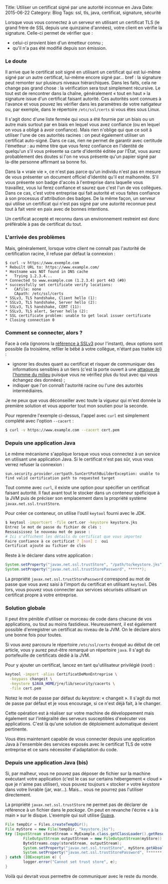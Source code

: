 Title: Utiliser un certificat signé par une autorité inconnue en Java
Date: 2015-06-22
Category: Blog
Tags: ssl, tls, java, certificat, signature, sécurité

Lorsque vous vous connectez à un serveur en utilisant un certificat TLS (le grand frère de SSL depuis une quinzaine d'années), votre client en vérifie la signature. Celle-ci permet de vérifier que :

 * celui-ci provient bien d'un émetteur connu ;
 * qu'il n'a pas été modifié depuis son émission.

### Le doute

Il arrive que le certificat soit signé en utilisant un certificat qui est lui-même signé par un autre certificat, lui-même encore signé par... bref : la signature peut remonter sur plusieurs niveaux hiérarchiques. Dans les faits, cela ne change pas grand chose : la vérification sera tout simplement récursive. Le tout est de rencontrer dans la chaîne, généralement « tout en haut » la signature issue d'un certificat faisant autorité. Ces autorités sont connues à l'avance et vous pouvez les vérifier dans les paramètres de votre natigateur ou, par exemple, dans le répertoire `/etc/ssl/certs` si vous êtes sous Linux.

Il s'agit donc d'une liste fermée qui vous a été fournie par un biais ou un autre mais surtout par en biais en lequel vous avez confiance (ou en lequel on vous a obligé à avoir confiance). Mais rien n'oblige qui que ce soit à utiliser l'une de ces autorités racines : on peut également utiliser un certificat auto-signé. Dans ce cas, rien ne permet de garantir avec certitude l'émetteur : au même titre que vous ferez confiance en l'identité de quelqu'un s'il vous présente sa carte d'identité éditée par l'État, vous aurez probablement des doutes si l'on ne vous présente qu'un papier signé par la-dite personne affirmant sa bonne foi.

Dans la « vraie vie », ce n'est pas parce qu'un individu n'est pas en mesure de vous présenter un document officiel d'identité qu'il est malhonnête. S'il vous présente son badge d'accès à l'entreprise dans laquelle vous travaillez, vous lui ferez confiance et saurez que c'est l'un de vos collègues. Dans ce cas, c'est votre entreprise qui fait autorité et vous faites confiance à son processus d'attribution des badges. De la même façon, un serveur qui utilise un certificat qui n'est pas signé par une autorité reconnue peut tout à fait venir en paix avec de bonnes intentions.

Un certificat accepté et reconnu dans un environnement restreint est donc préférable à pas de certificat du tout.

### L'arrivée des problèmes

Mais, généralement, lorsque votre client ne connaît pas l'autorité de certification racine, il refuse par défaut la connexion :

    $ curl -v https://www.exemple.com
    * Rebuilt URL to: https://www.example.com/
    * Hostname was NOT found in DNS cache
    *   Trying 1.2.3.4...
    * Connected to www.example.com (1.2.3.4) port 443 (#0)
    * successfully set certificate verify locations:
    *   CAfile: none
        CApath: /etc/ssl/certs
    * SSLv3, TLS handshake, Client hello (1):
    * SSLv3, TLS handshake, Server hello (2):
    * SSLv3, TLS handshake, CERT (11):
    * SSLv3, TLS alert, Server hello (2):
    * SSL certificate problem: unable to get local issuer certificate
    * Closing connection 0

### Comment se connecter, alors ?

Face à cela (ignorons la [référence à SSLv3](https://fr.wikipedia.org/wiki/POODLE) pour l'instant), deux options sont possible (la troisième, refiler le bébé à votre collègue, n'étant pas traitée ici) :

 * ignorer les doutes quant au certificat et risquer de communiquer des informations sensibles à un tiers (c'est la porte ouvert à une [attaque de l'homme du milieu](https://fr.wikipedia.org/wiki/Attaque_de_l%27homme_du_milieu) puisque vous ne vérifiez plus du tout avec qui vous échangez des données) ;
 * indiquer que l'on connaît l'autorité racine ou l'une des autorités intermédiaires.

Je ne peux que vous déconseiller avec toute la vigueur qui m'est donnée la première solution et vous apporter tout mon soutien pour la seconde.

Pour reprendre l'exemple ci-dessus, l'appel avec `curl` est simplement complété avec l'option `--cacert` :

```bash
$ curl -v https://www.example.com --cacert cert.pem
```

### Depuis une application Java

Le même mécanisme s'applique lorsque vous vous connectez à un service en utilisant une application Java. Si le certificat n'est pas sûr, vous vous verrez refuser la connexion :

```
sun.security.provider.certpath.SunCertPathBuilderException: unable to find valid certification path to requested target
```

Tout comme avec `curl`, il existe une option pour spécifier un certificat faisant autorité. Il faut avant tout le stocker dans un conteneur spéficique à la JVM puis de préciser son emplacement dans la propriété système `javax.net.ssl.trustStore`.

Pour créer ce conteneur, on utilise l'outil `keytool` fourni avec le JDK.

```bash
$ keytool -importcert -file cert.cer -keystore keystore.jks
Entrez le mot de passe du fichier de clés :  
Ressaisissez le nouveau mot de passe :  
# Ici s'affichent les détails du certificat que vous importez
Faire confiance à ce certificat ? [non] :  oui
Certificat ajouté au fichier de clés
```

Reste à le déclarer dans votre application :

```java
System.setProperty("javax.net.ssl.trustStore", "/path/to/keystore.jks");
System.setProperty("javax.net.ssl.trustStorePassword", ******);
```

La propriété `javax.net.ssl.trustStorePassword` correspond au mot de passe que vous avez saisi à l'import du certificat en utilisant `keytool`. Dès lors, vous pouvez vous connecter aux services sécurisés utilisant un certificat propre à votre entreprise.


### Solution globale

Il peut être pénible d'utiliser ce morceau de code dans chacune de vos applications, ou tout au moins fastidieux. Heureusement, il est également possible d'enregistrer un certificat au niveau de la JVM. On le déclare alors une bonne fois pour toutes.

Si vous avez parcouru le répertoire `/etc/ssl/certs` évoqué au début de cet article, vous y aurez peut-être remarqué un répertoire `java`. Il s'agit du portefeuille de certificats dédié à la JVM.

Pour y ajouter un certificat, lancez en tant qu'utilisateur privilégié (*root*) :

```bash
keytool -import -alias CertificatDeMonEntreprise \
  -keypass changeit \
  -keystore $JAVA_HOME/jre/lib/security/cacerts \
  -file cert.pem
```

Notez le mot de passe par défaut du *keystore*: « changeit ». Il s'agit du mot de passe par défaut et je vous encourage, si ce n'est déjà fait, à le changer.

Cette opération est à réaliser sur votre machine de développement mais également sur l'intégralité des serveurs susceptibles d'exécuter vos applications. C'est là qu'une solution de déploiement automatique devient pertinente.

Vous êtes maintenant capable de vous connecter depuis une application Java à l'ensemble des services exposés avec le certificat TLS de votre entreprise et ce sans nécessiter d'adaptation du code. 


### Depuis une application Java (bis)

Si, par malheur, vous ne pouvez pas déposer de fichier sur la machine exécutant votre application (c'est le cas sur certains hébergement « cloud » que je n'aime pas utiliser), vous pouvez toujours « stocker » votre *keystore* dans votre livrable (jar, war...). Mais... vous ne pourrez pas l'utiliser directement.

La propriété `javax.net.ssl.trustStore` ne permet pas de déclarer de référence à un fichier dans le *package*. On peut en revanche l'écrire « à la main » sur le disque. L'exemple qui suit utilise [Guava](https://github.com/google/guava).

```java
File tempDir = Files.createTempDir();
File myStore = new File(tempDir, "keystore.jks");
try (InputStream storeStream = MyExample.class.getClassLoader().getResourceAsStream("keystore.jks");
        FileOutputStream outputStream = new FileOutputStream(myStore)) {
        ByteStreams.copy(storeStream, outputStream);
        System.setProperty("javax.net.ssl.trustStore", myStore.getAbsolutePath());
        System.setProperty("javax.net.ssl.trustStorePassword", *******);
} catch (IOException e) {
        logger.error("Cannot set trust store", e);
}
```

Voilà qui devrait vous permettre de communiquer avec le reste du monde.
